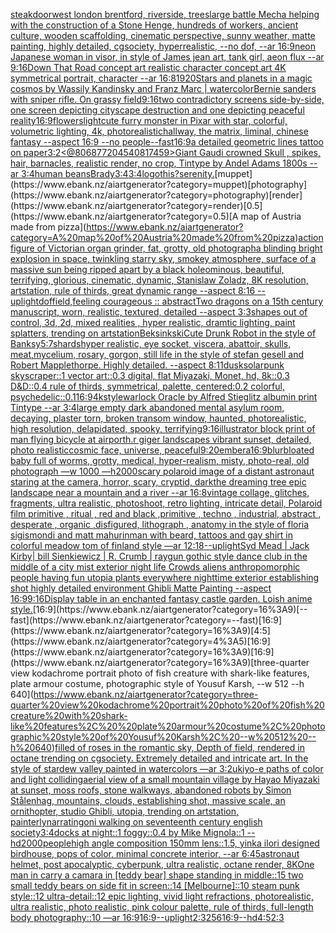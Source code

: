 [steak](https://www.ebank.nz/aiartgenerator?category=steak)[door](https://www.ebank.nz/aiartgenerator?category=door)[west london brentford, riverside, trees](https://www.ebank.nz/aiartgenerator?category=west%20london%20brentford%2C%20riverside%2C%20trees)[large battle Mecha helping with the construction of a Stone Henge, hundreds of workers, ancient culture, wooden scaffolding, cinematic perspective, sunny weather, matte painting, highly detailed, cgsociety, hyperrealistic, --no dof, --ar 16:9](https://www.ebank.nz/aiartgenerator?category=large%20battle%20Mecha%20helping%20with%20the%20construction%20of%20a%20Stone%20Henge%2C%20hundreds%20of%20workers%2C%20ancient%20culture%2C%20wooden%20scaffolding%2C%20cinematic%20perspective%2C%20sunny%20weather%2C%20matte%20painting%2C%20highly%20detailed%2C%20cgsociety%2C%20hyperrealistic%2C%20--no%20dof%2C%20--ar%2016%3A9)[neon Japanese woman in visor, in style of James jean art, tank girl, aeon flux --ar 9:16](https://www.ebank.nz/aiartgenerator?category=neon%20Japanese%20woman%20in%20visor%2C%20in%20style%20of%20James%20jean%20art%2C%20tank%20girl%2C%20aeon%20flux%20--ar%209%3A16)[Down That Road concept art realistic character concept art 4K symmetrical portrait, character --ar 16:8](https://www.ebank.nz/aiartgenerator?category=Down%20That%20Road%20concept%20art%20realistic%20character%20concept%20art%204K%20symmetrical%20portrait%2C%20character%20--ar%2016%3A8)[1920](https://www.ebank.nz/aiartgenerator?category=1920)[Stars and planets in a magic cosmos by Wassily Kandinsky and Franz Marc | watercolor](https://www.ebank.nz/aiartgenerator?category=Stars%20and%20planets%20in%20a%20magic%20cosmos%20by%20Wassily%20Kandinsky%20and%20Franz%20Marc%20%7C%20watercolor)[Bernie sanders with sniper rifle. On grassy field](https://www.ebank.nz/aiartgenerator?category=Bernie%20sanders%20with%20sniper%20rifle.%20On%20grassy%20field)[9:16](https://www.ebank.nz/aiartgenerator?category=9%3A16)[two contradictory screens side-by-side, one screen depicting cityscape destruction and one depicting peaceful reality](https://www.ebank.nz/aiartgenerator?category=two%20contradictory%20screens%20side-by-side%2C%20one%20screen%20depicting%20cityscape%20destruction%20and%20one%20depicting%20peaceful%20reality)[16:9](https://www.ebank.nz/aiartgenerator?category=16%3A9)[flowers](https://www.ebank.nz/aiartgenerator?category=flowers)[light](https://www.ebank.nz/aiartgenerator?category=light)[cute furry monster in Pixar with star, colorful, volumetric lighting, 4k, photorealistic](https://www.ebank.nz/aiartgenerator?category=cute%20furry%20monster%20in%20Pixar%20with%20star%2C%20colorful%2C%20volumetric%20lighting%2C%204k%2C%20photorealistic)[hallway, the matrix, liminal, chinese fantasy --aspect 16:9 --no people](https://www.ebank.nz/aiartgenerator?category=hallway%2C%20the%20matrix%2C%20liminal%2C%20chinese%20fantasy%20--aspect%2016%3A9%20--no%20people)[--fast](https://www.ebank.nz/aiartgenerator?category=--fast)[16:9](https://www.ebank.nz/aiartgenerator?category=16%3A9)[a  detailed geometric lines tattoo on paper](https://www.ebank.nz/aiartgenerator?category=a%20%20detailed%20geometric%20lines%20tattoo%20on%20paper)[3:2](https://www.ebank.nz/aiartgenerator?category=3%3A2)[<@806877204540817459>](https://www.ebank.nz/aiartgenerator?category=%3C%40806877204540817459%3E)[Giant Gaudi crowned Skull , spikes, hair, barnacles, realistic render, no crop, Tintype by Andel Adams 1800s --ar 3:4](https://www.ebank.nz/aiartgenerator?category=Giant%20Gaudi%20crowned%20Skull%20%2C%20spikes%2C%20hair%2C%20barnacles%2C%20realistic%20render%2C%20no%20crop%2C%20Tintype%20by%20Andel%20Adams%201800s%20--ar%203%3A4)[human beans](https://www.ebank.nz/aiartgenerator?category=human%20beans)[Brady](https://www.ebank.nz/aiartgenerator?category=Brady)[3:4](https://www.ebank.nz/aiartgenerator?category=3%3A4)[3:4](https://www.ebank.nz/aiartgenerator?category=3%3A4)[logo](https://www.ebank.nz/aiartgenerator?category=logo)[this?](https://www.ebank.nz/aiartgenerator?category=this%3F)[serenity.](https://www.ebank.nz/aiartgenerator?category=serenity.)[muppet](https://www.ebank.nz/aiartgenerator?category=muppet)[photography](https://www.ebank.nz/aiartgenerator?category=photography)[render](https://www.ebank.nz/aiartgenerator?category=render)[0.5](https://www.ebank.nz/aiartgenerator?category=0.5)[A map of Austria made from pizza](https://www.ebank.nz/aiartgenerator?category=A%20map%20of%20Austria%20made%20from%20pizza)[action figure of Victorian organ grinder, fat, grotty, old photograph](https://www.ebank.nz/aiartgenerator?category=action%20figure%20of%20Victorian%20organ%20grinder%2C%20fat%2C%20grotty%2C%20old%20photograph)[a blinding bright explosion in space, twinkling starry sky, smokey atmosphere, surface of a massive sun being ripped apart by a black hole](https://www.ebank.nz/aiartgenerator?category=a%20blinding%20bright%20explosion%20in%20space%2C%20twinkling%20starry%20sky%2C%20smokey%20atmosphere%2C%20surface%20of%20a%20massive%20sun%20being%20ripped%20apart%20by%20a%20black%20hole)[ominous, beautiful, terrifying, glorious, cinematic, dynamic, Stanislaw Zoladz, 8K resolution, artstation, rule of thirds, great dynamic range --aspect 8:16 --uplight](https://www.ebank.nz/aiartgenerator?category=ominous%2C%20beautiful%2C%20terrifying%2C%20glorious%2C%20cinematic%2C%20dynamic%2C%20Stanislaw%20Zoladz%2C%208K%20resolution%2C%20artstation%2C%20rule%20of%20thirds%2C%20great%20dynamic%20range%20--aspect%208%3A16%20--uplight)[dof](https://www.ebank.nz/aiartgenerator?category=dof)[field,](https://www.ebank.nz/aiartgenerator?category=field%2C)[feeling courageous :: abstract](https://www.ebank.nz/aiartgenerator?category=feeling%20courageous%20%3A%3A%20abstract)[Two dragons on a 15th century manuscript, worn, realistic, textured, detailed --aspect 3:3](https://www.ebank.nz/aiartgenerator?category=Two%20dragons%20on%20a%2015th%20century%20manuscript%2C%20worn%2C%20realistic%2C%20textured%2C%20detailed%20--aspect%203%3A3)[shapes out of control, 3d, 2d, mixed realities , hyper realistic, dramtic lighting, paint splatters, trending on artstation](https://www.ebank.nz/aiartgenerator?category=shapes%20out%20of%20control%2C%203d%2C%202d%2C%20mixed%20realities%20%2C%20hyper%20realistic%2C%20dramtic%20lighting%2C%20paint%20splatters%2C%20trending%20on%20artstation)[Beksinkski](https://www.ebank.nz/aiartgenerator?category=Beksinkski)[Cute Drunk Robot in the style of Banksy](https://www.ebank.nz/aiartgenerator?category=Cute%20Drunk%20Robot%20in%20the%20style%20of%20Banksy)[5:7](https://www.ebank.nz/aiartgenerator?category=5%3A7)[shards](https://www.ebank.nz/aiartgenerator?category=shards)[hyper realistic, eye socket, viscera, abattoir, skulls, meat,mycelium, rosary, gorgon, still life in the style of stefan gesell and Robert Mapplethorpe. Highly detailed.  --aspect 8:11](https://www.ebank.nz/aiartgenerator?category=hyper%20realistic%2C%20eye%20socket%2C%20viscera%2C%20abattoir%2C%20skulls%2C%20meat%2Cmycelium%2C%20rosary%2C%20gorgon%2C%20still%20life%20in%20the%20style%20of%20stefan%20gesell%20and%20Robert%20Mapplethorpe.%20Highly%20detailed.%20%20--aspect%208%3A11)[](https://www.ebank.nz/aiartgenerator?category=)[dusk](https://www.ebank.nz/aiartgenerator?category=dusk)[solarpunk skyscraper::1 vector art::0.3 digital, flat Miyazaki, Monet, hd, 8k::0.3 D&D::0.4 rule of thirds, symmetrical, palette, centered:0.2 colorful, psychedelic::0.1](https://www.ebank.nz/aiartgenerator?category=solarpunk%20skyscraper%3A%3A1%20vector%20art%3A%3A0.3%20digital%2C%20flat%20Miyazaki%2C%20Monet%2C%20hd%2C%208k%3A%3A0.3%20D%26D%3A%3A0.4%20rule%20of%20thirds%2C%20symmetrical%2C%20palette%2C%20centered%3A0.2%20colorful%2C%20psychedelic%3A%3A0.1)[16:9](https://www.ebank.nz/aiartgenerator?category=16%3A9)[4k](https://www.ebank.nz/aiartgenerator?category=4k)[style](https://www.ebank.nz/aiartgenerator?category=style)[warlock Oracle by Alfred Stieglitz albumin print Tintype --ar 3:4](https://www.ebank.nz/aiartgenerator?category=warlock%20Oracle%20by%20Alfred%20Stieglitz%20albumin%20print%20Tintype%20--ar%203%3A4)[large empty dark abandoned mental asylum room, decaying, plaster torn, broken transom window, haunted,  photorealistic, high resolution, delapidated, spooky, terrifying](https://www.ebank.nz/aiartgenerator?category=large%20empty%20dark%20abandoned%20mental%20asylum%20room%2C%20decaying%2C%20plaster%20torn%2C%20broken%20transom%20window%2C%20haunted%2C%20%20photorealistic%2C%20high%20resolution%2C%20delapidated%2C%20spooky%2C%20terrifying)[9:16](https://www.ebank.nz/aiartgenerator?category=9%3A16)[illustrator block print of man flying bicycle at airport](https://www.ebank.nz/aiartgenerator?category=illustrator%20block%20print%20of%20man%20flying%20bicycle%20at%20airport)[h.r giger landscapes vibrant sunset, detailed, photo realistic](https://www.ebank.nz/aiartgenerator?category=h.r%20giger%20landscapes%20vibrant%20sunset%2C%20detailed%2C%20photo%20realistic)[cosmic face, universe, peaceful](https://www.ebank.nz/aiartgenerator?category=cosmic%20face%2C%20universe%2C%20peaceful)[9:20](https://www.ebank.nz/aiartgenerator?category=9%3A20)[embera](https://www.ebank.nz/aiartgenerator?category=embera)[16:9](https://www.ebank.nz/aiartgenerator?category=16%3A9)[blur](https://www.ebank.nz/aiartgenerator?category=blur)[bloated baby full of worms, grotty, medical, hyper-realism, misty, photo-real, old photograph —w 1000 —h2000](https://www.ebank.nz/aiartgenerator?category=bloated%20baby%20full%20of%20worms%2C%20grotty%2C%20medical%2C%20hyper-realism%2C%20misty%2C%20photo-real%2C%20old%20photograph%20%E2%80%94w%201000%20%E2%80%94h2000)[scary polaroid image of a distant astronaut staring at the camera, horror, scary, cryptid, dark](https://www.ebank.nz/aiartgenerator?category=scary%20polaroid%20image%20of%20a%20distant%20astronaut%20staring%20at%20the%20camera%2C%20horror%2C%20scary%2C%20cryptid%2C%20dark)[the dreaming tree epic landscape near a mountain and a river --ar 16:8](https://www.ebank.nz/aiartgenerator?category=the%20dreaming%20tree%20epic%20landscape%20near%20a%20mountain%20and%20a%20river%20--ar%2016%3A8)[vintage collage, glitches, fragments, ultra realistic, photoshoot, retro lighting, intricate detail, Polaroid film primitive , ritual , red and black ,primitive , techno , industrial, abstract , desperate , organic ,disfigured, lithograph , anatomy in the style of floria sigismondi and matt mahurin](https://www.ebank.nz/aiartgenerator?category=vintage%20collage%2C%20glitches%2C%20fragments%2C%20ultra%20realistic%2C%20photoshoot%2C%20retro%20lighting%2C%20intricate%20detail%2C%20Polaroid%20film%20primitive%20%2C%20ritual%20%2C%20red%20and%20black%20%2Cprimitive%20%2C%20techno%20%2C%20industrial%2C%20abstract%20%2C%20desperate%20%2C%20organic%20%2Cdisfigured%2C%20lithograph%20%2C%20anatomy%20in%20the%20style%20of%20floria%20sigismondi%20and%20matt%20mahurin)[man with beard, tattoos and gay shirt in colorful meadow tom of finland style —ar 12:18](https://www.ebank.nz/aiartgenerator?category=man%20with%20beard%2C%20tattoos%20and%20gay%20shirt%20in%20colorful%20meadow%20tom%20of%20finland%20style%20%E2%80%94ar%2012%3A18)[--uplight](https://www.ebank.nz/aiartgenerator?category=--uplight)[Syd Mead | Jack Kirby| bill Sienkiewicz | R. Crumb | raygun gothic style dance club in the middle of a city mist exterior night life Crowds aliens anthropomorphic people having fun utopia plants everywhere nighttime exterior establishing shot highly detailed environment Ghibli Matte Painting --aspect 16:9](https://www.ebank.nz/aiartgenerator?category=Syd%20Mead%20%7C%20Jack%20Kirby%7C%20bill%20Sienkiewicz%20%7C%20R.%20Crumb%20%7C%20raygun%20gothic%20style%20dance%20club%20in%20the%20middle%20of%20a%20city%20mist%20exterior%20night%20life%20Crowds%20aliens%20anthropomorphic%20people%20having%20fun%20utopia%20plants%20everywhere%20nighttime%20exterior%20establishing%20shot%20highly%20detailed%20environment%20Ghibli%20Matte%20Painting%20--aspect%2016%3A9)[9:16](https://www.ebank.nz/aiartgenerator?category=9%3A16)[Display table in an enchanted fantasy castle garden. Loish anime style.](https://www.ebank.nz/aiartgenerator?category=Display%20table%20in%20an%20enchanted%20fantasy%20castle%20garden.%20Loish%20anime%20style.)[16:9](https://www.ebank.nz/aiartgenerator?category=16%3A9)[--fast](https://www.ebank.nz/aiartgenerator?category=--fast)[16:9](https://www.ebank.nz/aiartgenerator?category=16%3A9)[4:5](https://www.ebank.nz/aiartgenerator?category=4%3A5)[16:9](https://www.ebank.nz/aiartgenerator?category=16%3A9)[16:9](https://www.ebank.nz/aiartgenerator?category=16%3A9)[three-quarter view kodachrome portrait photo of fish creature with shark-like features,  plate armour costume, photographic style of Yousuf Karsh, --w 512 --h 640](https://www.ebank.nz/aiartgenerator?category=three-quarter%20view%20kodachrome%20portrait%20photo%20of%20fish%20creature%20with%20shark-like%20features%2C%20%20plate%20armour%20costume%2C%20photographic%20style%20of%20Yousuf%20Karsh%2C%20--w%20512%20--h%20640)[filled of roses in the romantic sky, Depth of field, rendered in octane trending on cgsociety. Extremely detailed and intricate art. In the style of stardew valley painted in watercolors —ar 3:2](https://www.ebank.nz/aiartgenerator?category=filled%20of%20roses%20in%20the%20romantic%20sky%2C%20Depth%20of%20field%2C%20rendered%20in%20octane%20trending%20on%20cgsociety.%20Extremely%20detailed%20and%20intricate%20art.%20In%20the%20style%20of%20stardew%20valley%20painted%20in%20watercolors%20%E2%80%94ar%203%3A2)[ukiyo-e paths of color and light colliding](https://www.ebank.nz/aiartgenerator?category=ukiyo-e%20paths%20of%20color%20and%20light%20colliding)[aerial view of a small mountain village by Hayao Miyazaki at sunset, moss roofs, stone walkways, abandoned robots by Simon Stålenhag, mountains, clouds, establishing shot, massive scale, an ornithopter, studio Ghibli, utopia, trending on artstation, painterly](https://www.ebank.nz/aiartgenerator?category=aerial%20view%20of%20a%20small%20mountain%20village%20by%20Hayao%20Miyazaki%20at%20sunset%2C%20moss%20roofs%2C%20stone%20walkways%2C%20abandoned%20robots%20by%20Simon%20St%C3%A5lenhag%2C%20mountains%2C%20clouds%2C%20establishing%20shot%2C%20massive%20scale%2C%20an%20ornithopter%2C%20studio%20Ghibli%2C%20utopia%2C%20trending%20on%20artstation%2C%20painterly)[narrating](https://www.ebank.nz/aiartgenerator?category=narrating)[oni walking on seventeenth century english society](https://www.ebank.nz/aiartgenerator?category=oni%20walking%20on%20seventeenth%20century%20english%20society)[3:4](https://www.ebank.nz/aiartgenerator?category=3%3A4)[docks at night::1 foggy::0.4 by Mike Mignola::1 --hd](https://www.ebank.nz/aiartgenerator?category=docks%20at%20night%3A%3A1%20foggy%3A%3A0.4%20by%20Mike%20Mignola%3A%3A1%20--hd)[2000](https://www.ebank.nz/aiartgenerator?category=2000)[people](https://www.ebank.nz/aiartgenerator?category=people)[high angle composition 150mm lens::1.5, yinka ilori designed birdhouse, pops of color, minimal concrete interior, --ar 6:4](https://www.ebank.nz/aiartgenerator?category=high%20angle%20composition%20150mm%20lens%3A%3A1.5%2C%20yinka%20ilori%20designed%20birdhouse%2C%20pops%20of%20color%2C%20minimal%20concrete%20interior%2C%20--ar%206%3A4)[5](https://www.ebank.nz/aiartgenerator?category=5)[astronaut helmet, post apocalyptic, cyberpunk, ultra realistic, octane render, 8K](https://www.ebank.nz/aiartgenerator?category=astronaut%20helmet%2C%20post%20apocalyptic%2C%20cyberpunk%2C%20ultra%20realistic%2C%20octane%20render%2C%208K)[One man in carry a camara in [teddy bear] shape standing in middle::15 two small teddy bears on side fit in screen::14 [Melbourne]::10 steam punk style::12 ultra-detail::12 epic lighting, vivid light refractions, photorealistic, ultra realistic, photo realistic, pink colour palette, rule of thirds, full-length body photography::10 —ar 16:9](https://www.ebank.nz/aiartgenerator?category=One%20man%20in%20carry%20a%20camara%20in%20%5Bteddy%20bear%5D%20shape%20standing%20in%20middle%3A%3A15%20two%20small%20teddy%20bears%20on%20side%20fit%20in%20screen%3A%3A14%20%5BMelbourne%5D%3A%3A10%20steam%20punk%20style%3A%3A12%20ultra-detail%3A%3A12%20epic%20lighting%2C%20vivid%20light%20refractions%2C%20photorealistic%2C%20ultra%20realistic%2C%20photo%20realistic%2C%20pink%20colour%20palette%2C%20rule%20of%20thirds%2C%20full-length%20body%20photography%3A%3A10%20%E2%80%94ar%2016%3A9)[16:9](https://www.ebank.nz/aiartgenerator?category=16%3A9)[--uplight](https://www.ebank.nz/aiartgenerator?category=--uplight)[2:3](https://www.ebank.nz/aiartgenerator?category=2%3A3)[256](https://www.ebank.nz/aiartgenerator?category=256)[16:9](https://www.ebank.nz/aiartgenerator?category=16%3A9)[--hd](https://www.ebank.nz/aiartgenerator?category=--hd)[4:5](https://www.ebank.nz/aiartgenerator?category=4%3A5)[2:3](https://www.ebank.nz/aiartgenerator?category=2%3A3)
